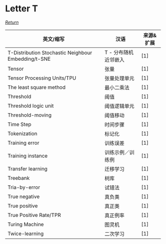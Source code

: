 # Letter T
[*Return*](https://github.com/SyncedAI00/Artificial-Intelligence-Terminology/blob/master/README.md)

英文/缩写|汉语|来源&扩展
---|---|---
T-Distribution Stochastic Neighbour Embedding/t-SNE|	T - 分布随机近邻嵌入|[1]
Tensor|	张量|[1]
Tensor Processing Units/TPU|	张量处理单元|[1]
The least square method|	最小二乘法|[1]
Threshold|阈值|[1]
Threshold logic unit|	阈值逻辑单元|[1]
Threshold-moving|	阈值移动|[1]
Time Step|	时间步骤|[1]
Tokenization|	标记化|[1]
Training error|	训练误差|[1]
Training instance|	训练示例／训练例|[1]
Transfer learning	|迁移学习|[1]
Treebank	|树库|[1]
Tria-by-error|	试错法|[1]
True negative|	真负类|[1]
True positive|	真正类|[1]
True Positive Rate/TPR|	真正例率|[1]
Turing Machine|	图灵机|[1]
Twice-learning |	二次学习|[1]
